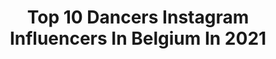 ---
title: Top 10 Dancers Instagram Influencers In Belgium In 2021
description: >-
  Find top dancers Instagram influencers in Belgium in 2021. Most popular hashtags: #dance #dancer #love #model.
platform: Instagram
hits: 41
text_top: See the best Instagram profiles on inBeat.
text_bottom: Our database aggregates 41 Instagram influencers like this in Belgium for you to pitch.
profiles:
  - username: "steffi_mercie"
    fullname: >-
      Steffi Mercie
    bio: >-
      🤍 dancer & actress 🧸 positive vibes overloaded ✨Contact: Steffi.mercie@gmail.com ✌🏽In love @gerben.tuerlinckx 🌜#Nevergiveup #Steffifam
    location: "Belgium"
    followers: 181558
    engagement: 1171
    commentsToLikes: 0.016272
    id: ck8wfb84sfgja0j78qtavljkc
    verified: false
    hashtags: "#yakult85jaar, #jbcfamily, #excited, #steffimerciexjbc"
  - username: "kiaramintiens"
    fullname: >-
      🤍Kiara Mintiens🤍
    bio: >-
      ♥ 22 y/o ♥ Belgium based 📍 ♥ Dancer/Fashion/Beauty/Mode.. 💕 ♥ Contact: kiara-10s@hotmail.be 📩 ♥ Julie in #LikeMe 💄 @likemeketnet ⬇️Vergeet de tijd⬇️
    location: "Belgium"
    followers: 11593
    engagement: 1257
    commentsToLikes: 0.055576
    id: ckf5oln1s2s0t0j239p90yhzk
    verified: false
    hashtags: "#reels, #zalandostyle, #happy, #pink"
  - username: "kvrismvtic"
    fullname: >-
      Michée - Child Konzi 🦑
    bio: >-
      LA MICHANCE X NDUANA🤞🏾 🙏🏾2Chronicles7:14💛 👣🇨🇩🇵🇹🇱🇧📍BE🇧🇪 🕺🏾Dancer🧠 Model 🖖🏾@AfroHouseBelgium ✊🏾@TheRevolutionaryBelgium 🤙🏾@DrickxKonzi👑 🙅🏾‍♂️Law Student
    location: "Belgium"
    followers: 16096
    engagement: 573
    commentsToLikes: 0.082729
    id: ck5qcjg9aqvph0i11wwreufni
    verified: false
    hashtags: "#243, #streetwear, #photography, #20"
  - username: "victoria_krs_"
    fullname: >-
      Vic
    bio: >-
      ▪️model / dancer ▪️ @therevolutionarybelgium ▪️tik tok : victoria_krs_ ▪️private account : @vicx.pv
    location: "Belgium"
    followers: 2786
    engagement: 2975
    commentsToLikes: 0.062255
    id: ck5qcjatfquvu0i11ebcvcpf8
    verified: false
    hashtags: "#connection, #throwback, #workshop, #therevolutionary"
  - username: "laurentrnbk"
    fullname: >-
      Laurent R.N.B.K
    bio: >-
      Dancer-choregrapher-videomaker 💣 @_d.t.s_ 💥 @k_dts_ 🎩 @the.league.of.gentlemen 👑 @nikkadance 👶 @marsdancestudios
    location: "Belgium"
    followers: 2775
    engagement: 1658
    commentsToLikes: 0.059014
    id: ck55lw0um2ksf0i11dih884mz
    verified: false
    hashtags: "#choreographer, #dancer, #vibes, #love"
  - username: "auroredinauxdeedee"
    fullname: >-
      DEEDEE | Aurore Dinaux
    bio: >-
      Dancer • Choreographer • Fashion Designer Collective | THE REVOLUTIONARY 📍 🇧🇪 🇬🇧 📚 Booking: aurore.dinaux@gmail.com
    location: "Belgium"
    followers: 3687
    engagement: 755
    commentsToLikes: 0.138405
    id: ck6u3cfw9x04n0j71be6x15ei
    verified: false
    hashtags: "#covid19, #creators, #undizfamily, #nothingtohide"
  - username: "elyalufwa"
    fullname: >-
      E L Y A
    bio: >-
      dancer⁣/choreographer⁣ brussels⁣ 📍 los angeles for any inquiries/professional tings, EMAIL ME! plz
    location: "Belgium"
    followers: 20496
    engagement: 687
    commentsToLikes: 0.018535
    id: ck15tn78giwzr0i19b50qweo2
    verified: false
    hashtags: "#postanddelete, #icemeout, #ad, #savageremixchallenge"
  - username: "anae2mad"
    fullname: >-
      𝔸ℕ𝔸𝔼 ✨
    bio: >-
      • Dancer/Debutant actress • 📍Belgium 🇺🇲the ellen show 2019🇺🇲 Compte surveillé par 1 adulte ‼️ Contact pro : molinarikarine@gmail.com ⬇️ YouTube ⬇️
    location: "Belgium"
    followers: 482716
    engagement: 248
    commentsToLikes: 0.013379
    id: ck55lvv4k2kec0i11zcm8477v
    verified: false
    hashtags: "#footlockerchallenge, #nike, #dance, #nikejuniors"
  - username: "maxdbk20"
    fullname: >-
      Max Dbk
    bio: >-
      🌍 Belgium, Brussels ◾Dancer/Choreographer/Teacher ◾Co-founder of : 🔻@therevolutionarybelgium 🔻@summervibesdc 🔻@mixing_vibes ◾Showreel Video :
    location: "Belgium"
    followers: 4166
    engagement: 1478
    commentsToLikes: 0.045307
    id: ck55pna9eaxok0i11k0nstci2
    verified: false
    hashtags: "#dance, #videodance, #lockdown, #mixed"
  - username: "maxlukaina"
    fullname: >-
      Maximus
    bio: >-
      Lukaina | The Movement Theory 🇧🇪 Dancer | Model 👻 Maxlukaina 📧 Maxlukaina@gmail.com
    location: "Belgium"
    followers: 2740
    engagement: 2086
    commentsToLikes: 0.057775
    id: ck5cj3mkxtwt10i11u9liu2oy
    verified: false
    hashtags: "#lukaina, #belgium, #video, #art"
---